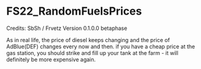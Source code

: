 # FS22_RandomFuelsPrices

Credits: SbSh / Frvetz
Version 0.1.0.0 betaphase

As in real life, the price of diesel keeps changing and the price of AdBlue(DEF) changes every now and then. if you have a cheap price at the gas station, you should strike and fill up your tank at the farm - it will definitely be more expensive again.
